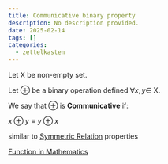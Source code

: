 ```yaml
---
title: Communicative binary property
description: No description provided.
date: 2025-02-14
tags: []
categories:
  - zettelkasten
---
```


Let X be non-empty set.

Let $\oplus$ be a binary operation defined $\forall x, y \in$ X.

We say that $\oplus$ is **Communicative** if:

$x \oplus y \equiv y \oplus x$

similar to [Symmetric Relation](Symmetric%20Relation.md) properties

[Function in Mathematics](Function%20in%20Mathematics.md)